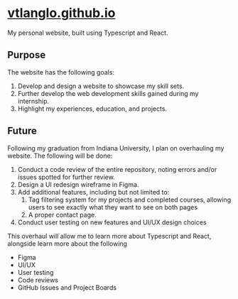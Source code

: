 # [vtlanglo.github.io](vtlanglo.github.io)

My personal website, built using Typescript and React. 

## Purpose

The website has the following goals:
1. Develop and design a website to showcase my skill sets.
2. Further develop the web development skills gained during my internship.
3. Highlight my experiences, education, and projects.

## Future

Following my graduation from Indiana University, I plan on overhauling my website. The following will be done:
1. Conduct a code review of the entire repository, noting errors and/or issues spotted for further review.
2. Design a UI redesign wireframe in Figma.
3. Add additional features, including but not limited to:
   1. Tag filtering system for my projects and completed courses, allowing users to see exactly what they want to see on both pages
   2. A proper contact page.
4. Conduct user testing on new features and UI/UX design choices

This overhaul will allow me to learn more about Typescript and React, alongside learn more about the following
- Figma
- UI/UX
- User testing
- Code reviews
- GitHub Issues and Project Boards
